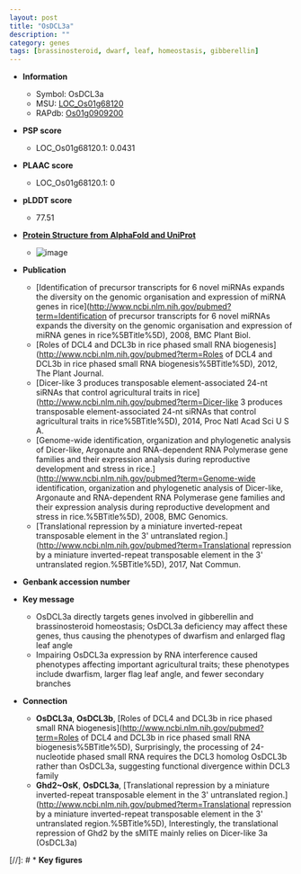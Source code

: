 ```yaml
---
layout: post
title: "OsDCL3a"
description: ""
category: genes
tags: [brassinosteroid, dwarf, leaf, homeostasis, gibberellin]
---
```


* **Information**  
    + Symbol: OsDCL3a  
    + MSU: [LOC_Os01g68120](http://rice.plantbiology.msu.edu/cgi-bin/ORF_infopage.cgi?orf=LOC_Os01g68120)  
    + RAPdb: [Os01g0909200](http://rapdb.dna.affrc.go.jp/viewer/gbrowse_details/irgsp1?name=Os01g0909200)  

* **PSP score**  
    + LOC_Os01g68120.1: 0.0431 

* **PLAAC score**  
    + LOC_Os01g68120.1: 0 

* **pLDDT score**
    + 77.51

* **[Protein Structure from AlphaFold and UniProt](https://www.uniprot.org/uniprotkb/Q5N870/entry#structure)**
    + ![image](https://ricepsp.github.io/images/Q5/AF-Q5N870-F1.png)

* **Publication**  
    + [Identification of precursor transcripts for 6 novel miRNAs expands the diversity on the genomic organisation and expression of miRNA genes in rice](http://www.ncbi.nlm.nih.gov/pubmed?term=Identification of precursor transcripts for 6 novel miRNAs expands the diversity on the genomic organisation and expression of miRNA genes in rice%5BTitle%5D), 2008, BMC Plant Biol.
    + [Roles of DCL4 and DCL3b in rice phased small RNA biogenesis](http://www.ncbi.nlm.nih.gov/pubmed?term=Roles of DCL4 and DCL3b in rice phased small RNA biogenesis%5BTitle%5D), 2012, The Plant Journal.
    + [Dicer-like 3 produces transposable element-associated 24-nt siRNAs that control agricultural traits in rice](http://www.ncbi.nlm.nih.gov/pubmed?term=Dicer-like 3 produces transposable element-associated 24-nt siRNAs that control agricultural traits in rice%5BTitle%5D), 2014, Proc Natl Acad Sci U S A.
    + [Genome-wide identification, organization and phylogenetic analysis of Dicer-like, Argonaute and RNA-dependent RNA Polymerase gene families and their expression analysis during reproductive development and stress in rice.](http://www.ncbi.nlm.nih.gov/pubmed?term=Genome-wide identification, organization and phylogenetic analysis of Dicer-like, Argonaute and RNA-dependent RNA Polymerase gene families and their expression analysis during reproductive development and stress in rice.%5BTitle%5D), 2008, BMC Genomics.
    + [Translational repression by a miniature inverted-repeat transposable element in the 3' untranslated region.](http://www.ncbi.nlm.nih.gov/pubmed?term=Translational repression by a miniature inverted-repeat transposable element in the 3' untranslated region.%5BTitle%5D), 2017, Nat Commun.

* **Genbank accession number**  

* **Key message**  
    + OsDCL3a directly targets genes involved in gibberellin and brassinosteroid homeostasis; OsDCL3a deficiency may affect these genes, thus causing the phenotypes of dwarfism and enlarged flag leaf angle
    + Impairing OsDCL3a expression by RNA interference caused phenotypes affecting important agricultural traits; these phenotypes include dwarfism, larger flag leaf angle, and fewer secondary branches

* **Connection**  
    + __OsDCL3a__, __OsDCL3b__, [Roles of DCL4 and DCL3b in rice phased small RNA biogenesis](http://www.ncbi.nlm.nih.gov/pubmed?term=Roles of DCL4 and DCL3b in rice phased small RNA biogenesis%5BTitle%5D), Surprisingly, the processing of 24-nucleotide phased small RNA requires the DCL3 homolog OsDCL3b rather than OsDCL3a, suggesting functional divergence within DCL3 family
    + __Ghd2~OsK__, __OsDCL3a__, [Translational repression by a miniature inverted-repeat transposable element in the 3' untranslated region.](http://www.ncbi.nlm.nih.gov/pubmed?term=Translational repression by a miniature inverted-repeat transposable element in the 3' untranslated region.%5BTitle%5D),  Interestingly, the translational repression of Ghd2 by the sMITE mainly relies on Dicer-like 3a (OsDCL3a)

[//]: # * **Key figures**  


